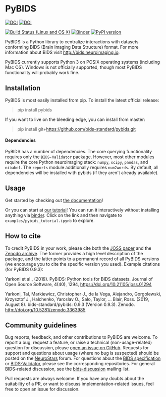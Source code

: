 # PyBIDS
[![DOI](https://joss.theoj.org/papers/10.21105/joss.01294/status.svg)](https://doi.org/10.21105/joss.01294)
[![DOI](https://zenodo.org/badge/DOI/10.5281/zenodo.2537312.svg)](https://doi.org/10.5281/zenodo.2537312)

[![Build Status (Linux and OS X)](https://travis-ci.org/bids-standard/pybids.svg?branch=master)](https://travis-ci.org/bids-standard/pybids)<!---[![Build Status (Windows)](https://ci.appveyor.com/api/projects/status/5aa4c6e3m15ew4v7?svg=true)](https://ci.appveyor.com/project/chrisfilo/pybids-ilb80)-->
[![Binder](https://mybinder.org/badge.svg)](https://mybinder.org/v2/gh/bids-standard/pybids/master)
[![PyPI version](https://badge.fury.io/py/pybids.svg)](https://badge.fury.io/py/pybids)

PyBIDS is a Python library to centralize interactions with datasets conforming
BIDS (Brain Imaging Data Structure) format.  For more information about BIDS
visit http://bids.neuroimaging.io.

PyBIDS currently supports Python 3 on POSIX operating systems (including Mac OS).  Windows is not officially supported, though most PyBIDS functionality will probably work fine.

## Installation
PyBIDS is most easily installed from pip. To install the latest official release:

> pip install pybids

If you want to live on the bleeding edge, you can install from master:

> pip install git+https://github.com/bids-standard/pybids.git

#### Dependencies
PyBIDS has a number of dependencies. The core querying functionality requires only the `BIDS-Validator` package. However, most other modules require the core Python neuroimaging stack: `numpy`, `scipy`, `pandas`, and `nibabel`. The `reports` module additionally requires `num2words`. By default, all dependencies will be installed with pybids (if they aren't already available).

## Usage
Get started by checking out [the documentation](https://bids-standard.github.io/pybids)!

Or you can start at [our tutorial](examples/pybids_tutorial.ipynb)! You can run it interactively without installing anything via [binder](https://mybinder.org/v2/gh/bids-standard/pybids/master). Click on the link and then navigate to `examples/pybids_tutorial.ipynb` to explore.

## How to cite
To credit PyBIDS in your work, please cite both the [JOSS paper](https://joss.theoj.org/papers/10.21105/joss.01294) and the [Zenodo archive](https://zenodo.org/record/3363985). The former provides a high level description of the package, and the latter points to a permanent record of all PyBIDS versions (we encourage you to cite the specific version you used). Example citations (for PyBIDS 0.9.3):

Yarkoni et al., (2019). PyBIDS: Python tools for BIDS datasets. Journal of Open Source Software, 4(40), 1294, https://doi.org/10.21105/joss.01294

Yarkoni, Tal, Markiewicz, Christopher J., de la Vega, Alejandro, Gorgolewski, Krzysztof J., Halchenko, Yaroslav O., Salo, Taylor, … Blair, Ross. (2019, August 8). bids-standard/pybids: 0.9.3 (Version 0.9.3). Zenodo. http://doi.org/10.5281/zenodo.3363985

## Community guidelines
Bug reports, feedback, and other contributions to PyBIDS are welcome. To report a bug, request a feature, or raise a technical (non-usage-related) question for discussion, please [open an issue on GitHub](https://github.com/bids-standard/pybids/issues). Requests for support and questions about usage (where no bug is suspected) should be posted on the [NeuroStars](https://neurostars.org) forum. For questions about the [BIDS specification](https://github.com/bids-standard/bids-specification) or [BIDS-Validator](https://github.com/bids-standard/bids-validator), please see the corresponding repositories. For general BIDS-related discussion, see the [bids-discussion](https://groups.google.com/forum/#!forum/bids-discussion) mailing list.

Pull requests are always welcome. If you have any doubts about the suitability of a PR, or want to discuss implementation-related issues, feel free to open an issue for discussion.

